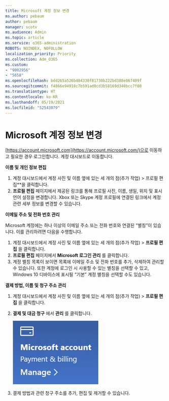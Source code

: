 ```yaml
---
title: Microsoft 계정 정보 변경
ms.author: pebaum
author: pebaum
manager: scotv
ms.audience: Admin
ms.topic: article
ms.service: o365-administration
ROBOTS: NOINDEX, NOFOLLOW
localization_priority: Priority
ms.collection: Adm_O365
ms.custom:
- "9002956"
- "5658"
ms.openlocfilehash: bdd265a526b484330f81730b222bd388e867409f
ms.sourcegitcommit: f4866e94918c7b591ad0cd3b58169d340bcc7f00
ms.translationtype: HT
ms.contentlocale: ko-KR
ms.lasthandoff: 05/19/2021
ms.locfileid: "52543079"
---
```

# <a name="change-my-microsoft-account-information"></a>Microsoft 계정 정보 변경

[https://account.microsoft.com](https://account.microsoft.com/)으로 이동하고 필요한 경우 로그인합니다. 계정 대시보드로 이동합니다.  

**이름 및 개인 정보 편집**

1. 계정 대시보드에서 계정 사진 및 이름 옆에 있는 세 개의 점(추가 작업) > 프로필 편집**을 클릭합니다.
2. **프로필 편집** 페이지에서 제공된 링크를 통해 프로필 사진, 이름, 생일, 위치 및 표시 언어 설정을 변경합니다. Xbox 또는 Skype 계정 프로필에 연결된 링크에서 계정 관련 세부 정보를 변경할 수 있습니다.

**이메일 주소 및 전화 번호 관리**

Microsoft 계정에는 하나 이상의 이메일 주소 또는 전화 번호와 연결된 “별칭”이 있습니다. 이를 관리하려면 다음을 수행합니다.

1. 계정 대시보드에서 계정 사진 및 이름 옆에 있는 세 개의 점(추가 작업) > **프로필 편집** 을 클릭합니다.
2. **프로필 편집** 페이지에서 **Microsoft 로그인 관리** 를 클릭합니다. 
3. 계정 별칭 목록이 보이면 목록에 이메일 주소 및 전화 번호를 추가, 삭제하여 관리할 수 있습니다. 또한 계정에 로그인 시 사용할 수 있는 별칭을 선택할 수 있고, Windows 10 디바이스에 표시될 “기본” 계정 별칭을 선택할 수도 있습니다.

**결제 방법, 이름 및 청구 주소 관리** 

1. 계정 대시보드에서 계정 사진 및 이름 옆에 있는 세 개의 점(추가 작업) > **프로필 편집** 을 클릭합니다.
2. **결제 및 대금 청구** 에서 **관리** 를 클릭합니다.

    ![결제 및 대금 청구 관리](media/manage-account.png)

3. 결제 방법과 관련 청구 주소를 추가, 편집 및 제거할 수 있습니다. 
